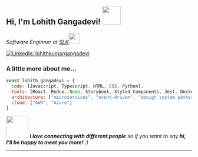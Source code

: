<h2> Hi, I'm Lohith Gangadevi! <img src="https://media.giphy.com/media/mGcNjsfWAjY5AEZNw6/giphy.gif" width="50"></h2>
<p><em>Software Enginner at <a href="https://www.slksoftware.com/">SLK</a><img src="https://media.giphy.com/media/fYSnHlufseco8Fh93Z/giphy.gif" width="30">
</em></p>

[![Linkedin: lohithkumargangadevi](https://img.shields.io/badge/-lohith-blue?style=flat-square&logo=Linkedin&logoColor=white&link=https://www.linkedin.com/in/lohithkumargangadevi/)]([https://www.linkedin.com/in/thaianebraga/](https://www.linkedin.com/in/lohithkumargangadevi/))


### A little more about me...  

```javascript
const lohith_gangadevi = {
  code: [Javascript, Typescript, HTML, CSS, Python],
  tools: [React, Redux, Node, Storybook, Styled-Components, Jest, Docker],
  architecture: ["microservices", "event-driven", "design system pattern"],
  cloud: ["AWS", "Azure"]
}
```

<img src="https://media.giphy.com/media/LnQjpWaON8nhr21vNW/giphy.gif" width="60"> <em><b>I love connecting with different people</b> so if you want to say <b>hi, I'll be happy to meet you more!</b> :)</em>

---
